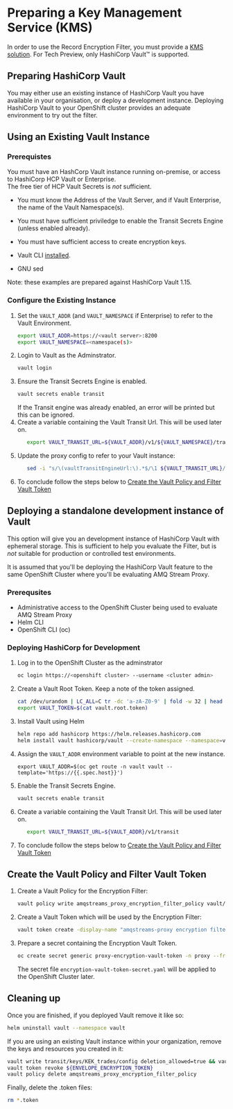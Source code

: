 # Preparing a Key Management Service (KMS)

In order to use the Record Encryption Filter, you must provide a [KMS solution](./README.md).
For Tech Preview, only HashiCorp Vault&#8482; is supported.

## Preparing HashiCorp Vault

You may either use an existing instance of HashiCorp Vault you have available in your organisation, or deploy a development instance.
Deploying HashiCorp Vault to your OpenShift cluster provides an adequate environment to try out the filter.

## Using an Existing Vault Instance

### Prerequistes

You must have an HashCorp Vault instance running on-premise, or access to HashiCorp HCP Vault or Enterprise.  
The free tier of HCP Vault Secrets is *not* sufficient.

* You must know the Address of the Vault Server, and if Vault Enterprise, the name of the Vault Namespace(s).
* You must have sufficient priviledge to enable the Transit Secrets Engine (unless enabled already).
* You must have sufficient access to create encryption keys.

* Vault CLI [installed](https://developer.hashicorp.com/vault/tutorials/getting-started/getting-started-install).
* GNU sed

Note: these examples are prepared against HashiCorp Vault 1.15.

### Configure the Existing Instance

1. Set the `VAULT_ADDR` (and `VAULT_NAMESPACE` if Enterprise) to refer to the Vault Environment.
   ```sh
   export VAULT_ADDR=https://<vault server>:8200
   export VAULT_NAMESPACE=<namespace(s)>
2. Login to Vault as the Adminstrator.
   ```sh
   vault login
   ```
3. Ensure the Transit Secrets Engine is enabled.
   ```sh
   vault secrets enable transit
   ```
   If the Transit engine was already enabled, an error will be printed but this can be ignored.
4. Create a variable containing the Vault Transit Url.  This will be used later on.
   ```sh
      export VAULT_TRANSIT_URL=${VAULT_ADDR}/v1/${VAULT_NAMESPACE}/transit
   ```
5. Update the proxy config to refer to your Vault instance:
   ```sh
      sed -i "s/\(vaultTransitEngineUrl:\).*$/\1 ${VAULT_TRANSIT_URL}/" */proxy/proxy-config.yaml
   ```  
6. To conclude follow the steps below to [Create the Vault Policy and Filter Vault Token](#create-the-vault-policy-and-filter-vault-token)

## Deploying a standalone development instance of Vault

This option will give you an development instance of HashiCorp Vault with ephemeral storage.  This is sufficient to help you evaluate the
Filter, but is *not* suitable for production or controlled test environments.

It is assumed that you'll be deploying the HashiCorp Vault feature to the same OpenShift Cluster where you'll be evaluating AMQ Stream Proxy.

### Prerequsites

* Administrative access to the OpenShift Cluster being used to evaluate AMQ Stream Proxy
* Helm CLI
* OpenShift CLI (oc)

### Deploying HashiCorp for Development

1. Log in to the OpenShift Cluster as the adminstrator
   ```sh
   oc login https://<openshift cluster> --username <cluster admin>
   ```
2. Create a Vault Root Token. Keep a note of the token assigned.
   ```sh
   cat /dev/urandom | LC_ALL=C tr -dc 'a-zA-Z0-9' | fold -w 32 | head -n 1 > vault.root.token
   export VAULT_TOKEN=$(cat vault.root.token)
   ```
3. Install Vault using Helm
   ```sh
   helm repo add hashicorp https://helm.releases.hashicorp.com
   helm install vault hashicorp/vault --create-namespace --namespace=vault --version 0.27 --values vault/helm-dev-values.yaml --set server.dev.devRootToken=${VAULT_TOKEN} --wait
   ```
4. Assign the `VAULT_ADDR` environment variable to point at the new instance.
   ```
   export VAULT_ADDR=$(oc get route -n vault vault --template='https://{{.spec.host}}')
   ```
5. Enable the Transit Secrets Engine.
   ```sh
   vault secrets enable transit
   ```
6. Create a variable containing the Vault Transit Url.  This will be used later on.
   ```sh
      export VAULT_TRANSIT_URL=${VAULT_ADDR}/v1/transit
   ```   
7. To conclude follow the steps below to [Create the Vault Policy and Filter Vault Token](#create-the-vault-policy-and-filter-vault-token)

## Create the Vault Policy and Filter Vault Token

1. Create a Vault Policy for the Encryption Filter:
   ```sh
   vault policy write amqstreams_proxy_encryption_filter_policy vault/amqstreams_proxy_encryption_filter_policy.hcl
2. Create a Vault Token which will be used by the Encryption Filter:
   ```bash
   vault token create -display-name "amqstreams-proxy encryption filter" -policy=amqstreams_proxy_encryption_filter_policy -no-default-policy -orphan -field=token > vault.encryption.token
   ```
3. Prepare a secret containing the Encryption Vault Token.
   ```sh
   oc create secret generic proxy-encryption-vault-token -n proxy --from-file=encryption-vault-token.txt=vault.encryption.token --dry-run=client -o yaml > base/proxy/proxy-encryption-vault-token-secret.yaml
   ```
   The secret file `encryption-vault-token-secret.yaml` will be applied to the OpenShift Cluster later.

## Cleaning up

Once you are finished, if you deployed Vault remove it like so:

```sh
helm uninstall vault --namespace vault
```

If you are using an existing Vault instance within your organization, remove the keys and resources you created in it:

```sh
vault write transit/keys/KEK_trades/config deletion_allowed=true && vault delete  transit/keys/KEK_trades
vault token revoke ${ENVELOPE_ENCRYPTION_TOKEN}
vault policy delete amqstreams_proxy_encryption_filter_policy
```

Finally, delete the .token files:
```sh
rm *.token
```
